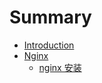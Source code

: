 # Summary

* [Introduction](README.md)
* [Nginx](chapter1.md)
  * [nginx 安装](chapter1/nginx-an-zhuang.md)

